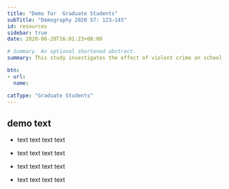 ```yaml
---
title: "Demo for  Graduate Students"
subTitle: "Demography 2020 57: 123–145"
id: resources
sidebar: true
date: 2020-06-20T16:01:23+08:00

# Summary. An optional shortened abstract.
summary: This study investigates the effect of violent crime on school district–level achievement in English language arts (ELA) and mathematics. The research design exploits variation in achievement and violent crime across 813 school districts in the United States and seven birth cohorts of children born between 1996 and 2002. The identification strategy leverages exogenous shocks to crime rates arising from the availability of federal funds to hire police officers in the local police departments where the school districts operate. Results show that children who entered the school system when the violent crime rate in their school districts was lower score higher in ELA by the end of eighth grade, relative to children attending schools in the same district but who entered the school system when the violent crime rate was higher. A 10% decline in the violent crime rate experienced at ages 0–6 raises eighth-grade ELA achievement in the district by 0.03 standard deviations. Models that estimate effects by race and gender show larger impacts among Black children and boys. 

btn:
- url: 
  name: 

catType: "Graduate Students"
---
```

## demo text

- text text text text 
- text text text text 

- text text text text 
- text text text text 
